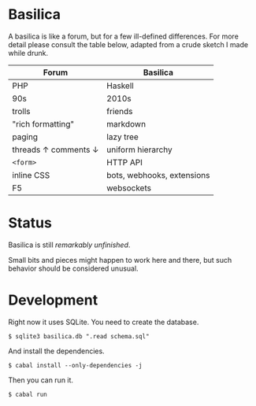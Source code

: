 # Basilica

A basilica is like a forum, but for a few ill-defined differences. For more detail please consult the table below, adapted from a crude sketch I made while drunk.

Forum | Basilica
----- | --------
PHP | Haskell
90s | 2010s
trolls | friends
"rich formatting" | markdown
paging | lazy tree
threads ↑ comments ↓ | uniform hierarchy
`<form>` | HTTP API
inline CSS | bots, webhooks, extensions
F5 | websockets

# Status

Basilica is still *remarkably unfinished*.

Small bits and pieces might happen to work here and there, but such behavior should be considered unusual.

# Development

Right now it uses SQLite. You need to create the database.

    $ sqlite3 basilica.db ".read schema.sql"

And install the dependencies.

    $ cabal install --only-dependencies -j

Then you can run it.

    $ cabal run
